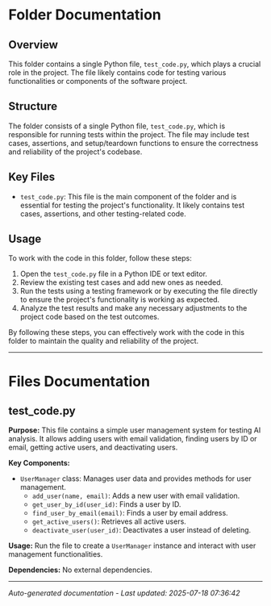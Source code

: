 # Folder Documentation

## Overview
This folder contains a single Python file, `test_code.py`, which plays a crucial role in the project. The file likely contains code for testing various functionalities or components of the software project.

## Structure
The folder consists of a single Python file, `test_code.py`, which is responsible for running tests within the project. The file may include test cases, assertions, and setup/teardown functions to ensure the correctness and reliability of the project's codebase.

## Key Files
- `test_code.py`: This file is the main component of the folder and is essential for testing the project's functionality. It likely contains test cases, assertions, and other testing-related code.

## Usage
To work with the code in this folder, follow these steps:
1. Open the `test_code.py` file in a Python IDE or text editor.
2. Review the existing test cases and add new ones as needed.
3. Run the tests using a testing framework or by executing the file directly to ensure the project's functionality is working as expected.
4. Analyze the test results and make any necessary adjustments to the project code based on the test outcomes.

By following these steps, you can effectively work with the code in this folder to maintain the quality and reliability of the project.

---

# Files Documentation

## test_code.py

**Purpose:** This file contains a simple user management system for testing AI analysis. It allows adding users with email validation, finding users by ID or email, getting active users, and deactivating users.

**Key Components:**
- `UserManager` class: Manages user data and provides methods for user management.
  - `add_user(name, email)`: Adds a new user with email validation.
  - `get_user_by_id(user_id)`: Finds a user by ID.
  - `find_user_by_email(email)`: Finds a user by email address.
  - `get_active_users()`: Retrieves all active users.
  - `deactivate_user(user_id)`: Deactivates a user instead of deleting.

**Usage:** Run the file to create a `UserManager` instance and interact with user management functionalities.

**Dependencies:** No external dependencies.

---
*Auto-generated documentation - Last updated: 2025-07-18 07:36:42*
